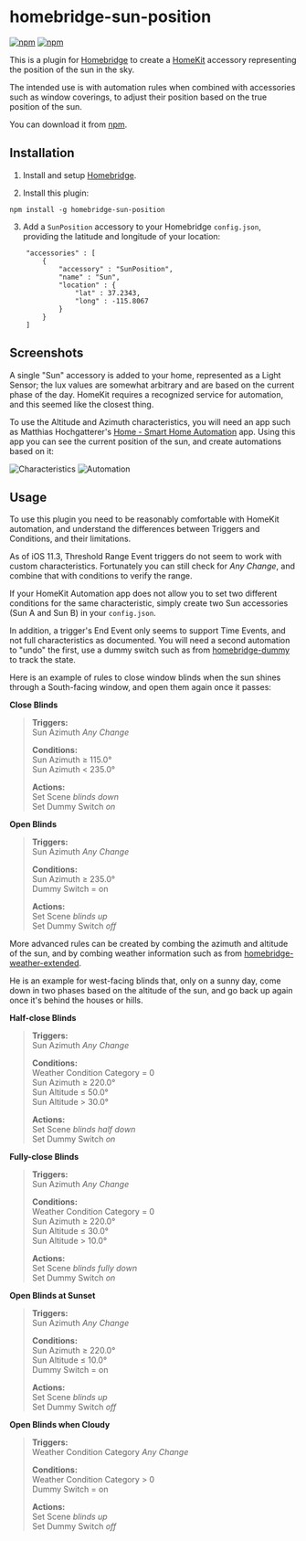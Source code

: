 # homebridge-sun-position
[![npm](https://img.shields.io/npm/v/homebridge-sun-position.svg)](https://www.npmjs.com/package/homebridge-sun-position)
[![npm](https://img.shields.io/npm/dt/homebridge-sun-position.svg)](https://www.npmjs.com/package/homebridge-sun-position)

This is a plugin for [Homebridge](https://github.com/nfarina/homebridge) to create a [HomeKit](https://www.apple.com/uk/ios/home/) accessory representing the position of the sun in the sky.

The intended use is with automation rules when combined with accessories such as window coverings, to adjust their position based on the true position of the sun.

You can download it from [npm](https://www.npmjs.com/package/homebridge-sun-position).

## Installation

1. Install and setup [Homebridge](https://github.com/nfarina/homebridge).

2. Install this plugin:
```
npm install -g homebridge-sun-position
```
3. Add a `SunPosition` accessory to your Homebridge `config.json`, providing the latitude and longitude of your location:

```
    "accessories" : [
        {   
            "accessory" : "SunPosition",
            "name" : "Sun",
            "location" : {
            	"lat" : 37.2343,
            	"long" : -115.8067
            }
        }
    ]
```

## Screenshots

A single "Sun" accessory is added to your home, represented as a Light Sensor; the lux values are somewhat arbitrary and are based on the current phase of the day. HomeKit requires a recognized service for automation, and this seemed like the closest thing.

To use the Altitude and Azimuth characteristics, you will need an app such as Matthias Hochgatterer's [Home - Smart Home Automation](https://itunes.apple.com/us/app/home-smart-home-automation/id995994352?mt=8) app. Using this app you can see the current position of the sun, and create automations based on it:

![Characteristics](https://i.imgur.com/lRAdM0S.png)
![Automation](https://i.imgur.com/ZHUVaKQ.png)

## Usage

To use this plugin you need to be reasonably comfortable with HomeKit automation, and understand the differences between Triggers and Conditions, and their limitations.

As of iOS 11.3, Threshold Range Event triggers do not seem to work with custom characteristics. Fortunately you can still check for *Any Change*, and combine that with conditions to verify the range.

If your HomeKit Automation app does not allow you to set two different conditions for the same characteristic, simply create two Sun accessories (Sun A and Sun B) in your `config.json`.

In addition, a trigger's End Event only seems to support Time Events, and not full characteristics as documented. You will need a second automation to "undo" the first, use a dummy switch such as from [homebridge-dummy](https://www.npmjs.com/package/homebridge-dummy) to track the state.

Here is an example of rules to close window blinds when the sun shines through a South-facing window, and open them again once it passes:

**Close Blinds**
> **Triggers:**<br>
> Sun Azimuth *Any Change*
> 
> **Conditions:**<br>
> Sun Azimuth &ge; 115.0&deg;<br>
> Sun Azimuth &lt; 235.0&deg;
> 
> **Actions:**<br>
> Set Scene *blinds down*<br>
> Set Dummy Switch *on*

**Open Blinds**
> **Triggers:**<br>
> Sun Azimuth *Any Change*
> 
> **Conditions:**<br>
> Sun Azimuth &ge; 235.0&deg;<br>
> Dummy Switch = on
> 
> **Actions:**<br>
> Set Scene *blinds up*<br>
> Set Dummy Switch *off*

More advanced rules can be created by combing the azimuth and altitude of the sun, and by combing weather information such as from [homebridge-weather-extended](https://www.npmjs.com/package/homebridge-weather-station-extended).

He is an example for west-facing blinds that, only on a sunny day, come down in two phases based on the altitude of the sun, and go back up again once it's behind the houses or hills.

**Half-close Blinds**
> **Triggers:**<br>
> Sun Azimuth *Any Change*
> 
> **Conditions:**<br>
> Weather Condition Category = 0<br>
> Sun Azimuth &ge; 220.0&deg;<br>
> Sun Altitude &le; 50.0&deg;<br>
> Sun Altitude &gt; 30.0&deg;
> 
> **Actions:**<br>
> Set Scene *blinds half down*<br>
> Set Dummy Switch *on*

**Fully-close Blinds**
> **Triggers:**<br>
> Sun Azimuth *Any Change*
> 
> **Conditions:**<br>
> Weather Condition Category = 0<br>
> Sun Azimuth &ge; 220.0&deg;<br>
> Sun Altitude &le; 30.0&deg;<br>
> Sun Altitude &gt; 10.0&deg;
> 
> **Actions:**<br>
> Set Scene *blinds fully down*<br>
> Set Dummy Switch *on*

**Open Blinds at Sunset**
> **Triggers:**<br>
> Sun Azimuth *Any Change*
> 
> **Conditions:**<br>
> Sun Azimuth &ge; 220.0&deg;<br>
> Sun Altitude &le; 10.0&deg;<br>
> Dummy Switch = on
> 
> **Actions:**<br>
> Set Scene *blinds up*<br>
> Set Dummy Switch *off*

**Open Blinds when Cloudy**
> **Triggers:**<br>
> Weather Condition Category *Any Change*
> 
> **Conditions:**<br>
> Weather Condition Category &gt; 0<br>
> Dummy Switch = on
> 
> **Actions:**<br>
> Set Scene *blinds up*<br>
> Set Dummy Switch *off*
